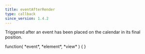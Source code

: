 ```yaml
---
title: eventAfterRender
type: callback
since_version: 1.4.2
---
```


Triggered after an event has been placed on the calendar in its final position.

<div class='spec' markdown='1'>
function( *event*, *element*, *view* ) { }
</div>
